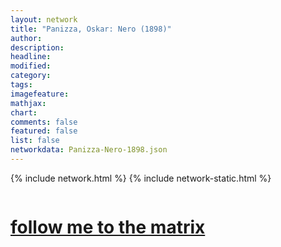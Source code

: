 ```yaml
---
layout: network
title: "Panizza, Oskar: Nero (1898)"
author:
description:
headline:
modified:
category:
tags: 
imagefeature: 
mathjax: 
chart: 
comments: false
featured: false
list: false
networkdata: Panizza-Nero-1898.json
---
```

{% include network.html %}
{% include network-static.html %}
<div class="row">
  <div class="small-5 small-centered columns"><a href="/matrix0007"><h1>follow me to the matrix</h1></a>
</div>
</div>
